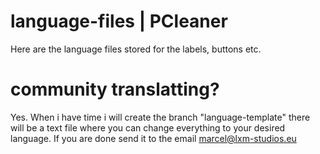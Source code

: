 # language-files | PCleaner
Here are the language files stored for the labels, buttons etc.

# community translatting?
Yes. When i have time i will create the branch "language-template" there will be a text file where you can change everything to your desired language.
If you are done send it to the email marcel@lxm-studios.eu
